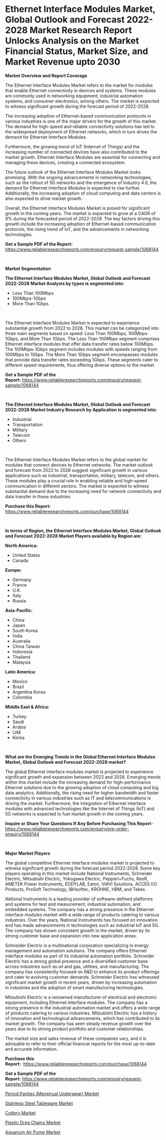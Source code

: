<p><h1>Ethernet Interface Modules Market, Global Outlook and Forecast 2022-2028 Market Research Report Unlocks Analysis on the Market Financial Status, Market Size, and Market Revenue upto 2030</h1></p><p><strong>Market Overview and Report Coverage</strong></p>
<p><p>The Ethernet Interface Modules Market refers to the market for modules that enable Ethernet connectivity in devices and systems. These modules are commonly used in networking equipment, industrial automation systems, and consumer electronics, among others. The market is expected to witness significant growth during the forecast period of 2022-2028.</p><p>The increasing adoption of Ethernet-based communication protocols in various industries is one of the major drivers for the growth of this market. The demand for high-speed and reliable connectivity solutions has led to the widespread deployment of Ethernet networks, which in turn drives the demand for Ethernet Interface Modules.</p><p>Furthermore, the growing trend of IoT (Internet of Things) and the increasing number of connected devices have also contributed to the market growth. Ethernet Interface Modules are essential for connecting and managing these devices, creating a connected ecosystem.</p><p>The future outlook of the Ethernet Interface Modules Market looks promising. With the ongoing advancements in networking technologies, such as the rollout of 5G networks and the emergence of Industry 4.0, the demand for Ethernet Interface Modules is expected to rise further. Additionally, the increasing adoption of cloud computing and data centers is also expected to drive market growth.</p><p>Overall, the Ethernet Interface Modules Market is poised for significant growth in the coming years. The market is expected to grow at a CAGR of 9% during the forecasted period of 2022-2028. The key factors driving this growth include the increasing adoption of Ethernet-based communication protocols, the rising trend of IoT, and the advancements in networking technologies.</p></p>
<p><strong>Get a Sample PDF of the Report:</strong> <a href="https://www.reliableresearchreports.com/enquiry/request-sample/1068144">https://www.reliableresearchreports.com/enquiry/request-sample/1068144</a></p>
<p>&nbsp;</p>
<p><strong>Market Segmentation</strong></p>
<p><strong>The Ethernet Interface Modules Market, Global Outlook and Forecast 2022-2028 Market Analysis by types is segmented into:</strong></p>
<p><ul><li>Less Than 100Mbps</li><li>100Mbps-1Gbps</li><li>More Than 1Gbps</li></ul></p>
<p>&nbsp;</p>
<p><p>The Ethernet Interface Modules Market is expected to experience substantial growth from 2022 to 2028. This market can be categorized into three main segments based on speed: Less Than 100Mbps, 100Mbps-1Gbps, and More Than 1Gbps. The Less Than 100Mbps segment comprises Ethernet interface modules that offer data transfer rates below 100Mbps. The 100Mbps-1Gbps segment includes modules with speeds ranging from 100Mbps to 1Gbps. The More Than 1Gbps segment encompasses modules that provide data transfer rates exceeding 1Gbps. These segments cater to different speed requirements, thus offering diverse options to the market.</p></p>
<p><strong>Get a Sample PDF of the Report:</strong>&nbsp;<a href="https://www.reliableresearchreports.com/enquiry/request-sample/1068144">https://www.reliableresearchreports.com/enquiry/request-sample/1068144</a></p>
<p>&nbsp;</p>
<p><strong>The Ethernet Interface Modules Market, Global Outlook and Forecast 2022-2028 Market Industry Research by Application is segmented into:</strong></p>
<p><ul><li>Industrial</li><li>Transportation</li><li>Military</li><li>Telecom</li><li>Others</li></ul></p>
<p>&nbsp;</p>
<p><p>The Ethernet Interface Modules Market refers to the global market for modules that connect devices to Ethernet networks. The market outlook and forecast from 2022 to 2028 suggest significant growth in various applications such as industrial, transportation, military, telecom, and others. These modules play a crucial role in enabling reliable and high-speed communication in different sectors. The market is expected to witness substantial demand due to the increasing need for network connectivity and data transfer in these industries.</p></p>
<p><strong>Purchase this Report:</strong>&nbsp; <a href="https://www.reliableresearchreports.com/purchase/1068144">https://www.reliableresearchreports.com/purchase/1068144</a></p>
<p>&nbsp;</p>
<p><strong>In terms of Region, the Ethernet Interface Modules Market, Global Outlook and Forecast 2022-2028 Market Players available by Region are:</strong></p>
<p>
    <p> <strong> North America: </strong>
        <ul>
            <li>United States</li>
            <li>Canada</li>
        </ul>
        </p> 
    <p> <strong> Europe: </strong>
        <ul>
            <li>Germany</li>
            <li>France</li>
            <li>U.K.</li>
            <li>Italy</li>
            <li>Russia</li>
        </ul>
        </p> 
    <p> <strong> Asia-Pacific: </strong>
        <ul>
            <li>China</li>
            <li>Japan</li>
            <li>South Korea</li>
            <li>India</li>
            <li>Australia</li>
            <li>China Taiwan</li>
            <li>Indonesia</li>
            <li>Thailand</li>
            <li>Malaysia</li>
        </ul>
        </p> 
    <p> <strong> Latin America: </strong>
        <ul>
            <li>Mexico</li>
            <li>Brazil</li>
            <li>Argentina Korea</li>
            <li>Colombia</li>
        </ul>
        </p> 
    <p> <strong> Middle East & Africa: </strong>
        <ul>
            <li>Turkey</li>
            <li>Saudi</li>
            <li>Arabia</li>
            <li>UAE</li>
            <li>Korea</li>
        </ul>
    </p>
    </p>
<p>&nbsp;</p>
<p><strong>What are the Emerging Trends in the Global Ethernet Interface Modules Market, Global Outlook and Forecast 2022-2028 market?</strong></p>
<p><p>The global Ethernet interface modules market is projected to experience significant growth and expansion between 2022 and 2028. Emerging trends within this market include the increasing demand for high-performance Ethernet solutions due to the growing adoption of cloud computing and big data analytics. Additionally, the rising need for higher bandwidth and faster connectivity in various industries such as IT and telecommunications is driving the market. Furthermore, the integration of Ethernet interface modules with advanced technologies like the Internet of Things (IoT) and 5G networks is expected to fuel market growth in the coming years.</p></p>
<p><strong>Inquire or Share Your Questions If Any Before Purchasing This Report</strong>- <a href="https://www.reliableresearchreports.com/enquiry/pre-order-enquiry/1068144">https://www.reliableresearchreports.com/enquiry/pre-order-enquiry/1068144</a></p>
<p>&nbsp;</p>
<p><strong>Major Market Players</strong></p>
<p><p>The global competitive Ethernet interface modules market is projected to witness significant growth during the forecast period 2022-2028. Some key players operating in this market include National Instruments, Schneider Electric, Mitsubishi Electric, Yokogawa Electric, Pepperl+Fuchs, ReeR, AMETEK Power Instruments, EDDYLAB, Eaton, VIAVI Solutions, ACCES I/O Products, ProSoft Technology, IBHsoftec, KROHNE, HBM, and Takex.</p><p>National Instruments is a leading provider of software-defined platforms and systems for test and measurement, industrial automation, and embedded systems. The company has a strong presence in the Ethernet interface modules market with a wide range of products catering to various industries. Over the years, National Instruments has focused on innovation and has made advancements in technologies such as industrial IoT and 5G. The company has shown consistent growth in the market, driven by its strong customer base and expansion into new application areas.</p><p>Schneider Electric is a multinational corporation specializing in energy management and automation solutions. The company offers Ethernet interface modules as part of its industrial automation portfolio. Schneider Electric has a strong global presence and a diversified customer base across industries such as oil and gas, utilities, and manufacturing. The company has consistently focused on R&D to enhance its product offerings and cater to evolving customer demands. Schneider Electric has witnessed significant market growth in recent years, driven by increasing automation in industries and the adoption of smart manufacturing technologies.</p><p>Mitsubishi Electric is a renowned manufacturer of electrical and electronic equipment, including Ethernet interface modules. The company has a strong presence in the industrial automation market and offers a wide range of products catering to various industries. Mitsubishi Electric has a history of innovation and technological advancements, which has contributed to its market growth. The company has seen steady revenue growth over the years due to its strong product portfolio and customer relationships.</p><p>The market size and sales revenue of these companies vary, and it is advisable to refer to their official financial reports for the most up-to-date and accurate information.</p></p>
<p><strong>Purchase this Report:</strong>&nbsp;&nbsp;<a href="https://www.reliableresearchreports.com/purchase/1068144">https://www.reliableresearchreports.com/purchase/1068144</a></p>
<p></p>
<p><strong>Get a Sample PDF of the Report:</strong>&nbsp;<a href="https://www.reliableresearchreports.com/enquiry/request-sample/1068144">https://www.reliableresearchreports.com/enquiry/request-sample/1068144</a></p>
<p><p><a href="https://www.reportprime.com/period-panties-menstrual-underwear-r8974">Period Panties (Menstrual Underwear) Market</a></p><p><a href="https://medium.com/@efrainhaley/stainless-steel-tableware-market-size-growth-forecast-2023-2030-07351c1b57ad">Stainless Steel Tableware Market</a></p><p><a href="https://www.linkedin.com/pulse/cutlery-market-size-growth-forecast-from-2023-2030-s0dse/">Cutlery Market</a></p><p><a href="https://www.reportprime.com/plastic-drag-chains-r7757">Plastic Drag Chains Market</a></p><p><a href="https://medium.com/@sigridrobel/aquarium-air-pump-market-size-growth-forecast-2023-2030-0e9429626aa7">Aquarium Air Pump Market</a></p></p>